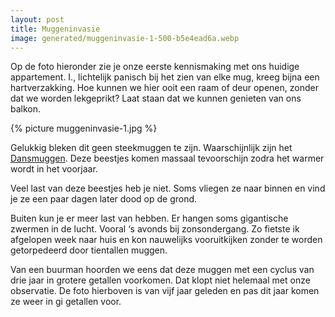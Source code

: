 ```yaml
---
layout: post
title: Muggeninvasie
image: generated/muggeninvasie-1-500-b5e4ead6a.webp
---
```


Op de foto hieronder zie je onze eerste kennismaking met ons huidige appartement. I., lichtelijk panisch bij het zien van elke mug, kreeg bijna een hartverzakking. Hoe kunnen we hier ooit een raam of deur openen, zonder dat we worden lekgeprikt? Laat staan dat we kunnen genieten van ons balkon.

{% picture muggeninvasie-1.jpg %}

Gelukkig bleken dit geen steekmuggen te zijn. Waarschijnlijk zijn het [Dansmuggen](https://nl.m.wikipedia.org/wiki/Dansmuggen). Deze beestjes komen massaal tevoorschijn zodra het warmer wordt in het voorjaar.

Veel last van deze beestjes heb je niet. Soms vliegen ze naar binnen en vind je ze een paar dagen later dood op de grond.

Buiten kun je er meer last van hebben. Er hangen soms gigantische zwermen in de lucht. Vooral ‘s avonds bij zonsondergang. Zo fietste ik afgelopen week naar huis en kon nauwelijks vooruitkijken zonder te worden getorpedeerd door tientallen muggen.

Van een buurman hoorden we eens dat deze muggen met een cyclus van drie jaar in grotere getallen voorkomen. Dat klopt niet helemaal met onze observatie. De foto hierboven is van vijf jaar geleden en pas dit jaar komen ze weer in gi getallen voor.
